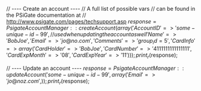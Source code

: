 // ---- Create an account ----
// A full list of possible vars
// can be found in the PSiGate documentation at
// http://www.psigate.com/pages/techsupport.asp
$response = PsigateAccountManager::createAccount(array(
    'AccountID' => 'some-unique-id-99', // used when updating the account as well
    'Name' => 'Bob Joe',
    'Email' => 'jo@no.com',
    'Comments' => 'group_id=5',
    'CardInfo' => array(
        'CardHolder' => 'Bob Joe',
        'CardNumber' => '4111111111111111',
        'CardExpMonth' => '08',
        'CardExpYear' => '11'
)));
print_r($response);

// ---- Update an account ----
$response = PsigateAccountManager::updateAccount('some-unique-id-99', array(
    'Email' => 'jo@noz.com',
));
print_r($response);